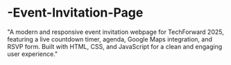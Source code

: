 # -Event-Invitation-Page
"A modern and responsive event invitation webpage for TechForward 2025, featuring a live countdown timer, agenda, Google Maps integration, and RSVP form. Built with HTML, CSS, and JavaScript for a clean and engaging user experience."
